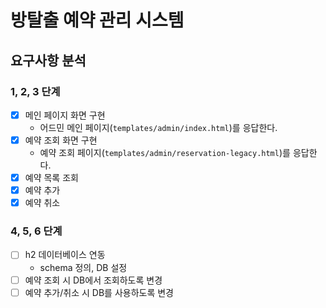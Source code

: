 # 방탈출 예약 관리 시스템

## 요구사항 분석

### 1, 2, 3 단계

- [x] 메인 페이지 화면 구현 
  - 어드민 메인 페이지(`templates/admin/index.html`)를 응답한다.
- [x] 예약 조회 화면 구현
  - 예약 조회 페이지(`templates/admin/reservation-legacy.html`)를 응답한다.
- [x] 예약 목록 조회
- [x] 예약 추가
- [x] 예약 취소

### 4, 5, 6 단계
- [ ] h2 데이터베이스 연동
  - schema 정의, DB 설정
- [ ] 예약 조회 시 DB에서 조회하도록 변경
- [ ] 예약 추가/취소 시 DB를 사용하도록 변경

